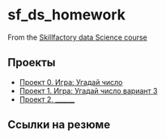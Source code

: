 # sf_ds_homework
From the [Skillfactory data Science course](https://skillfactory.ru/data-scientist)

## Проекты

* [Проект 0. Игра: Угадай число](https://github.com/kontroler38/sf_ds_homework/tree/main/project_0)
* [Проект 1. Игра: Угадай число вариант 3](____)
* [Проект 2. ______](____)

## Ссылки на резюме
